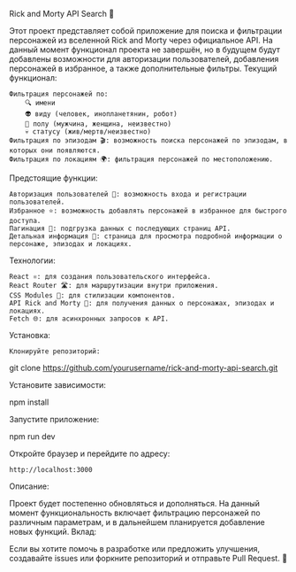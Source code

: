 Rick and Morty API Search 🚀

Этот проект представляет собой приложение для поиска и фильтрации персонажей из вселенной Rick and Morty через официальное API. На данный момент функционал проекта не завершён, но в будущем будут добавлены возможности для авторизации пользователей, добавления персонажей в избранное, а также дополнительные фильтры.
Текущий функционал:

    Фильтрация персонажей по:
        🔍 имени
        👽 виду (человек, инопланетянин, робот)
        👤 полу (мужчина, женщина, неизвестно)
        💀 статусу (жив/мертв/неизвестно)
    Фильтрация по эпизодам 🎬: возможность поиска персонажей по эпизодам, в которых они появляются.
    Фильтрация по локациям 🌍: фильтрация персонажей по местоположению.

Предстоящие функции:

    Авторизация пользователей 🔑: возможность входа и регистрации пользователей.
    Избранное ⭐: возможность добавлять персонажей в избранное для быстрого доступа.
    Пагинация 🔄: подгрузка данных с последующих страниц API.
    Детальная информация 📑: страница для просмотра подробной информации о персонаже, эпизодах и локациях.

Технологии:

    React ⚛️: для создания пользовательского интерфейса.
    React Router 🛣️: для маршрутизации внутри приложения.
    CSS Modules 🎨: для стилизации компонентов.
    API Rick and Morty 🌌: для получения данных о персонажах, эпизодах и локациях.
    Fetch 🌐: для асинхронных запросов к API.

Установка:

    Клонируйте репозиторий:

git clone https://github.com/yourusername/rick-and-morty-api-search.git

Установите зависимости:

npm install

Запустите приложение:

npm run dev

Откройте браузер и перейдите по адресу:

    http://localhost:3000

Описание:

Проект будет постепенно обновляться и дополняться. На данный момент функциональность включает фильтрацию персонажей по различным параметрам, и в дальнейшем планируется добавление новых функций.
Вклад:

Если вы хотите помочь в разработке или предложить улучшения, создавайте issues или форкните репозиторий и отправьте Pull Request. 🤝

